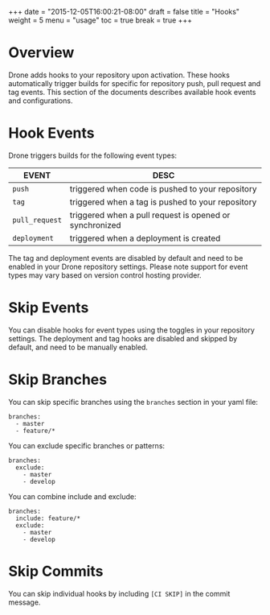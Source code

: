 +++
date = "2015-12-05T16:00:21-08:00"
draft = false
title = "Hooks"
weight = 5
menu = "usage"
toc = true
break = true
+++

# Overview

Drone adds hooks to your repository upon activation. These hooks automatically trigger builds for specific for repository push, pull request and tag events. This section of the documents describes available hook events and configurations.

# Hook Events

Drone triggers builds for the following event types:

EVENT             | DESC
------------------|-------------------------------------------------------------
`push`            | triggered when code is pushed to your repository
`tag`             | triggered when a tag is pushed to your repository
`pull_request`    | triggered when a pull request is opened or synchronized
`deployment`      | triggered when a deployment is created

 The tag and deployment events are disabled by default and need to be enabled in your Drone repository settings. Please note support for event types may vary based on version control hosting provider.

# Skip Events

You can disable hooks for event types using the toggles in your repository settings. The deployment and tag hooks are disabled and skipped by default, and need to be manually enabled.


# Skip Branches

You can skip specific branches using the `branches` section in your yaml file:

```
branches:
  - master
  - feature/*
```

You can exclude specific branches or patterns:

```
branches:
  exclude:
    - master
    - develop
```

You can combine include and exclude:

```
branches:
  include: feature/*
  exclude:
    - master
    - develop
```

# Skip Commits

You can skip individual hooks by including `[CI SKIP]` in the commit message.
